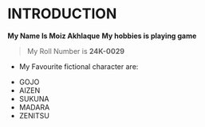 # INTRODUCTION
**My Name Is Moiz Akhlaque**
**My hobbies is playing game**
> My Roll Number is **24K-0029**
+ My Favourite fictional character are:
- GOJO
- AIZEN
- SUKUNA
- MADARA
- ZENITSU
       
